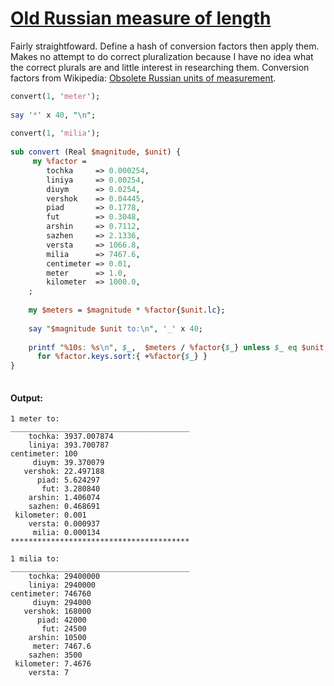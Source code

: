 [1]: https://rosettacode.org/wiki/Old_Russian_measure_of_length

# [Old Russian measure of length][1]

Fairly straightfoward. Define a hash of conversion factors then apply them. Makes no attempt to do correct pluralization because I have no idea what the correct plurals are and little interest in researching them. Conversion factors from Wikipedia: [Obsolete Russian units of measurement](https://en.wikipedia.org/wiki/Obsolete_Russian_units_of_measurement#Length).

```perl
convert(1, 'meter');
 
say '*' x 40, "\n";
 
convert(1, 'milia');
 
sub convert (Real $magnitude, $unit) {
     my %factor = 
        tochka     => 0.000254,
        liniya     => 0.00254,
        diuym      => 0.0254,
        vershok    => 0.04445,
        piad       => 0.1778,
        fut        => 0.3048,
        arshin     => 0.7112,
        sazhen     => 2.1336,
        versta     => 1066.8,
        milia      => 7467.6,
        centimeter => 0.01,
        meter      => 1.0,
        kilometer  => 1000.0,
    ;
 
    my $meters = $magnitude * %factor{$unit.lc};
 
    say "$magnitude $unit to:\n", '_' x 40;
 
    printf "%10s: %s\n", $_,  $meters / %factor{$_} unless $_ eq $unit.lc
      for %factor.keys.sort:{ +%factor{$_} }
}
 
```

#### Output:
```
1 meter to:
________________________________________
    tochka: 3937.007874
    liniya: 393.700787
centimeter: 100
     diuym: 39.370079
   vershok: 22.497188
      piad: 5.624297
       fut: 3.280840
    arshin: 1.406074
    sazhen: 0.468691
 kilometer: 0.001
    versta: 0.000937
     milia: 0.000134
****************************************

1 milia to:
________________________________________
    tochka: 29400000
    liniya: 2940000
centimeter: 746760
     diuym: 294000
   vershok: 168000
      piad: 42000
       fut: 24500
    arshin: 10500
     meter: 7467.6
    sazhen: 3500
 kilometer: 7.4676
    versta: 7
```